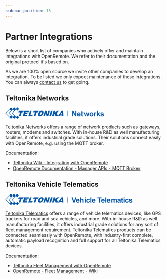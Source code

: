 ```yaml
---
sidebar_position: 16
---
```


# Partner Integrations

Below is a short list of companies who actively offer and maintain integrations with OpenRemote. We refer to their documentation and the original protocol it's based on.

As we are 100% open source we invite other companies to develop an integration. To be listed we only expect maintenance of these integrations. You can always [contact us](https://openremote.io/contact/) to get going.

## Teltonika Networks 
![TELTONIKA-NETWORKS](img/teltonika-networks.png)

[Teltonika Networks](https://teltonika-networks.com/?utm_source=iotplatform&utm_medium=referral&utm_content=openremote) offers a range of network products such as gateways, routers, modems and switches. With in-house R&D as well manufacturing facilities, it offers industrial grade solutions. Their solutions connect easily with OpenRemote, e.g. using the MQTT broker.

Documentation: 
- [Teltonika Wiki - Integrating with OpenRemote](https://wiki.teltonika-networks.com/view/OpenRemote?utm_source=partner&utm_medium=referral&utm_campaign=teltonika-networks-openremote-wiki)
- [OpenRemote Documentation - Manager APIs - MQTT Broker](../manager-apis.md#mqtt-api-mqtt-broker)

## Teltonika Vehicle Telematics
![TELTONIKA-Telematics](img/teltonika-telematics.png)

[Teltonika Telematics](https://teltonika-gps.com/?utm_source=iotplatform&utm_medium=referral&utm_content=openremote) offers a range of vehicle telematics devices, like GPS trackers for road and sea vehicles, and more. With in-house R&D as well manufacturing facilities, it offers industrial grade solutions for any sort of fleet management requirement. Teltonika Telematics products can be connected seamlessly with OpenRemote, with industry-first complete, automatic payload recognition and full support for all Teltonika Telematics devices.

Documentation: 
- [Teltonika Fleet Management with OpenRemote](https://wiki.teltonika-gps.com/view/OpenRemote_with_Fleet_Management_(FM))
- [OpenRemote - Fleet Management - Wiki](https://github.com/openremote/fleet-management/wiki)
